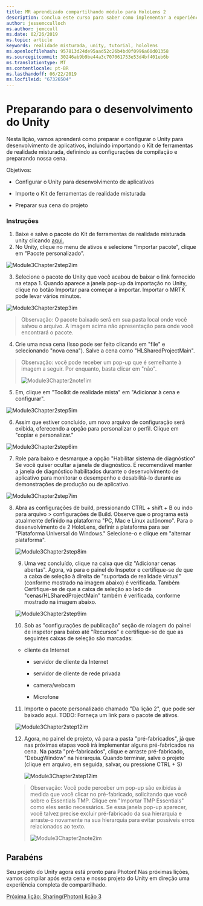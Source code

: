 ```yaml
---
title: MR aprendizado compartilhando módulo para HoloLens 2
description: Conclua este curso para saber como implementar a experiências compartilhadas com vários usuários dentro de um aplicativo de 2 HoloLens.
author: jessemcculloch
ms.author: jemccull
ms.date: 02/26/2019
ms.topic: article
keywords: realidade misturada, unity, tutorial, hololens
ms.openlocfilehash: 957813d24de95aad52c26b4bd0f0996a60d01358
ms.sourcegitcommit: 30246ab9b9be44a3c707061753e53d4bf401eb6b
ms.translationtype: MT
ms.contentlocale: pt-BR
ms.lasthandoff: 06/22/2019
ms.locfileid: "67326504"
---
```

# <a name="getting-unity-ready-for-development"></a>**Preparando para o desenvolvimento do Unity** 

Nesta lição, vamos aprenderá como preparar e configurar o Unity para desenvolvimento de aplicativos, incluindo importando o Kit de ferramentas de realidade misturada, definindo as configurações de compilação e preparando nossa cena.

Objetivos:

- Configurar o Unity para desenvolvimento de aplicativos

- Importe o Kit de ferramentas de realidade misturada

- Preparar sua cena do projeto

### <a name="instructions"></a>Instruções

1. Baixe e salve o pacote do Kit de ferramentas de realidade misturada unity clicando [aqui.](https://github.com/microsoft/MixedRealityToolkit-Unity/releases/download/v2.0.0-RC1-Refresh/Microsoft.MixedReality.Toolkit.Unity.Foundation-v2.0.0-RC1-Refresh.unitypackage)
2. No Unity, clique no menu de ativos e selecione "Importar pacote", clique em "Pacote personalizado".

![Module3Chapter2step2im](images/module3chapter2step2im.PNG)

3. Selecione o pacote do Unity que você acabou de baixar o link fornecido na etapa 1. Quando aparece a janela pop-up da importação no Unity, clique no botão Importar para começar a importar. Importar o MRTK pode levar vários minutos.

![Module3Chapter2step3im](images/module3chapter2step3im.PNG)

> Observação: O pacote baixado será em sua pasta local onde você salvou o arquivo. A imagem acima não apresentação para onde você encontrará o pacote.

4. Crie uma nova cena (Isso pode ser feito clicando em "file" e selecionando "nova cena"). Salve a cena como "HLSharedProjectMain".

> Observação: você pode receber um pop-up que é semelhante à imagem a seguir. Por enquanto, basta clicar em "não".
>
> ![Module3Chapter2note1im](images/module3chapter2note1im.PNG)

5. Em, clique em "Toolkit de realidade mista" em "Adicionar à cena e configurar".

![Module3Chapter2step5im](images/module3chapter2step5im.PNG)

6. Assim que estiver concluído, um novo arquivo de configuração será exibida, oferecendo a opção para personalizar o perfil. Clique em "copiar e personalizar."

![Module3Chapter2step6im](images/module3chapter2step6im.PNG)

7. Role para baixo e desmarque a opção "Habilitar sistema de diagnóstico" Se você quiser ocultar a janela de diagnóstico. É recomendável manter a janela de diagnóstico habilitados durante o desenvolvimento de aplicativo para monitorar o desempenho e desabilitá-lo durante as demonstrações de produção ou de aplicativo.

![Module3Chapter2step7im](images/module3chapter2step7im.PNG)

8. Abra as configurações de build, pressionando CTRL + shift + B ou indo para arquivo > configurações de Build. Observe que o programa está atualmente definido na plataforma "PC, Mac e Linux autônomo". Para o desenvolvimento de 2 HoloLens, definir a plataforma para ser "Plataforma Universal do Windows." Selecione-o e clique em "alternar plataforma".

   ![Module3Chapter2step8im](images/module3chapter2step8im.PNG)

   9. Uma vez concluído, clique na caixa que diz "Adicionar cenas abertas". Agora, vá para o painel do Inspetor e certifique-se de que a caixa de seleção à direita de "suportada de realidade virtual" (conforme mostrado na imagem abaixo) é verificada. Também Certifique-se de que a caixa de seleção ao lado de "cenas/HLSharedProjectMain" também é verificada, conforme mostrado na imagem abaixo.

   ![Module3Chapter2step9im](images/module3chapter2step9im.PNG)

   10. Sob as "configurações de publicação" seção de rolagem do painel de inspetor para baixo até "Recursos" e certifique-se de que as seguintes caixas de seleção são marcadas:
    - cliente da Internet
       
       - servidor de cliente da Internet
       
       - servidor de cliente de rede privada
   
       - camera/webcam

       - Microfone
   
   11. Importe o pacote personalizado chamado "Da lição 2", que pode ser baixado aqui. TODO: Forneça um link para o pacote de ativos.
   
   ![Module3Chapter2step12im](images/module3chapter2step11im.PNG)
   
   12. Agora, no painel de projeto, vá para a pasta "pré-fabricados", já que nas próximas etapas você irá implementar alguns pré-fabricados na cena. Na pasta "pré-fabricados", clique e arraste pré-fabricado, "DebugWindow" na hierarquia. Quando terminar, salve o projeto (clique em arquivo, em seguida, salvar, ou pressione CTRL + S)
   
       ![Module3Chapter2step12im](images/module3chapter2step12im.PNG)
   
   > Observação: Você pode perceber um pop-up são exibidas à medida que você clicar no pré-fabricado, solicitando que você sobre o Essentials TMP. Clique em "Importar TMP Essentials" como eles serão necessários. Se essa janela pop-up aparecer, você talvez precise excluir pré-fabricado da sua hierarquia e arraste-o novamente na sua hierarquia para evitar possíveis erros relacionados ao texto.
   >
   > ![Module3Chapter2note2im](images/module3chapter2note2im.PNG)


## <a name="congratulations"></a>Parabéns

Seu projeto do Unity agora está pronto para Photon! Nas próximas lições, vamos compilar após esta cena e nosso projeto do Unity em direção uma experiência completa de compartilhado.

[Próxima lição: Sharing(Photon) lição 3](mrlearning-sharing(photon)-ch3.md)

